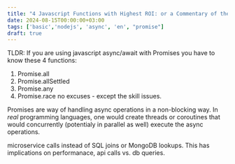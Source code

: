 ```yaml
---
title: "4 Javascript Functions with Highest ROI: or a Commentary of the Promise Concurrency"
date: 2024-08-15T00:00:00+03:00
tags: ['basic','nodejs', 'async', 'en', "promise"]
draft: true
---
```


TLDR:
If you are using javascript async/await with Promises you have to know these 4 functions:
1. Promise.all
2. Promise.allSettled
3. Promise.any
4. Promise.race
no excuses - except the skill issues.

Promises are way of handling async operations in a non-blocking way.  In _real_ programming languages, one would create threads or coroutines that would concurrently (potentialy in parallel as well) execute the async operations.


microservice calls instead of SQL joins or MongoDB lookups.
This has implications on performanace, api calls vs. db queries. 


